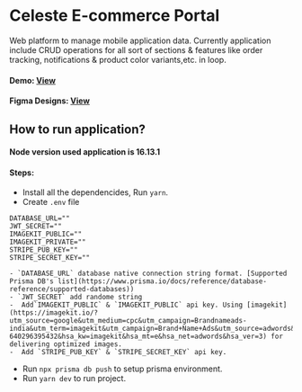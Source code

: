 # Celeste E-commerce Portal

Web platform to manage mobile application data. Currently application include CRUD operations for all sort of sections & features like order tracking, notifications & product color variants,etc. in loop.

#### Demo: [View](https://www.linkedin.com/posts/mehraas_react-next-prisma-activity-6967148201787174912-tLr3?utm_source=share&utm_medium=member_desktop)

#### Figma Designs: [View](https://www.figma.com/file/QNX7J2J2gX7yDn40i0Wboa/Habitual-Ecommerce?node-id=579%3A7978)

## How to run application?

#### Node version used application is 16.13.1

#### Steps:

- Install all the dependencides, Run `yarn`.
- Create `.env` file

```
DATABASE_URL=""
JWT_SECRET=""
IMAGEKIT_PUBLIC=""
IMAGEKIT_PRIVATE=""
STRIPE_PUB_KEY=""
STRIPE_SECRET_KEY=""

- `DATABASE_URL` database native connection string format. [Supported Prisma DB's list](https://www.prisma.io/docs/reference/database-reference/supported-databases))
- `JWT_SECRET` add randome string
-  Add`IMAGEKIT_PUBLIC` & `IMAGEKIT_PUBLIC` api key. Using [imagekit](https://imagekit.io/?utm_source=google&utm_medium=cpc&utm_campaign=Brandnameads-india&utm_term=imagekit&utm_campaign=Brand+Name+Ads&utm_source=adwords&utm_medium=ppc&hsa_acc=2507416747&hsa_cam=1407280992&hsa_grp=60918468128&hsa_ad=269886892782&hsa_src=g&hsa_tgt=kwd-640296395432&hsa_kw=imagekit&hsa_mt=e&hsa_net=adwords&hsa_ver=3) for delivering optimized images.
-  Add `STRIPE_PUB_KEY` & `STRIPE_SECRET_KEY` api key.

```

- Run `npx prisma db push` to setup prisma environment.
- Run `yarn dev` to run project.
